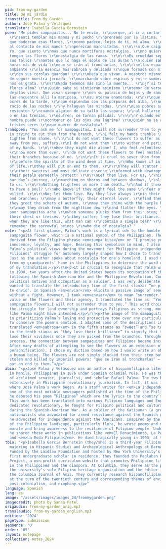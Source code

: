 ```yaml
---
pid: from-my-garden
title: De mi jardin
transtitle: From My Garden
author: José Palma y Velásquez
translator: Isabella Garcia Bernstein
poem: "Me pides sampaguitas... No te envío, \r\nporque, al ir a cortarlas de la rama,
  \r\nsentí temblar mis manos y mi pecho \r\nprensado por la lástima. \r\n\r\nNo quiero
  que padezcan esas flores, \r\ncomo padece, lejos de tí, mi alma, \r\nno quiero que
  al contacto de mis manos \r\nperezcan marchitadas. \r\n\r\n¡Qué caigan ellas solas!
  Yo, que siento \r\nmás que nunca mortíferas nostalgias, \r\nno quiero que por mí
  tengan las flores \r\nnostalgia de las ramas. \r\n\r\nEs crueldad separarlas de
  sus tallos \r\nantes que lo haga el soplo de las áuras \r\n¡quién sabe si en las
  horas más de vida \r\nque se irán al troncharlas, \r\n\r\nellas esparcirán en el
  ambiente \r\nla esencia más sabrosa y delicada \r\nque formada con mieles de rocío
  \r\nen sus corolas guardan! \r\n\r\nDeja que vivan. A nosotros mismos, \r\na pesar
  de seguir nuestra jornada, \r\nmarchando sobre espinas y entre sombras \r\nla vida
  nos es grata. \r\n\r\nNada tememos más sino la muerte... \r\n¿Y si tuvieran esas
  flores alma? \r\n¡Quién sabe si sintieran asimismo \r\ntemor de verse lacias!\r\n\r\nNo;
  déjalas vivir. Que vivan siempre \r\nen su palacio de hojas y de ramas; \r\nque
  las encuentre allí la mariposa, \r\nsu eterna enamorada; \r\n\r\nque saluden los
  ocres de la tarde, \r\nque esplendan con las púrpuras del alba, \r\nque beban del
  rocío de las noches \r\ny halaguen las miradas. \r\n\r\nLas pobres sampaguitas se
  resienten \r\ncuando alguien de su tallo las separa; \r\nal hallarse en el pecho
  o en las trenzas, \r\nsufren; se tornan pálidas. \r\n\r\nY cuando están así ¿qué
  hombre puede \r\ncontener de los ojos una lágrima? \r\n¿Quién no se acuerda de los
  tristes seres \r\nque mueren de nostalgia? "
transpoem: "You ask me for sampaguitas… I will not surrender them to you\r\nbecause,
  in trying to cut them from the branch, \r\nI felt my hands tremble \r\nand my chest
  tighten from shame. \r\n\r\nI do not want these flowers to suffer as my soul, \r\nfar
  away from you, suffers.\r\nI do not want them \r\nto wither and perish at the touch
  of my hands. \r\n\r\nHow they might die alone! I, who feel relentless nostalgia
  \r\nnow more than ever, \r\ndo not want these flowers to feel nostalgia \r\nfor
  their branches because of me. \r\n\r\nIt is cruel to sever them from their stems
  \r\nbefore the spirits of the wind deem it time. \r\nWho knows if in the last hours
  of life,\r\nthey will put an end to them, \r\n\r\nThey will scatter into the atmosphere
  \r\ntheir sweetest and most delicate essence \r\nformed with dewdrops of honey \r\nthat
  their petals earnestly protect! \r\n\r\nLet them live. For us, \r\nin spite of following
  our day’s journey, \r\nmarching on thorns and between shadows, \r\nlife is pleasant
  to us. \r\n\r\nNothing frightens us more than death… \r\nAnd if these flowers were
  to have a soul? \r\nWho knows if they might feel the same \r\nfear of seeing themselves
  wilted. \r\n\r\nNo; let them live. May they live always \r\nin their palace of leaves
  and branches; \r\nmay a butterfly, their eternal lover, \r\nfind them there; \r\n\r\nmay
  they greet the ochers of autumn, \r\nmay they shine with the purple hues of daybreak,
  \r\nmay they drink from the nighttime dew \r\nand flatter the eyes. \r\n\r\nThe
  poor sampaguitas ache \r\nwhen someone plucks them from their stem; \r\nupon discovering
  their chest or tresses, \r\nthey suffer; they lose their brilliance. \r\n\r\nAnd
  when they are like this, what man can \r\ncontain a single tear? \r\nWho does not
  remember the sorrowful beings \r\nwho die of nostalgia? "
note: "<p>At first glance, Palma’s work is a lyrical ode to the humble and beautiful
  sampaguita flower, which is a national symbol of the Philippines. The sampaguita,
  derived from the Filipino phrase <em>sumpa kita</em> or “I promise you,” symbolizes
  innocence, loyalty, and hope. Bearing this symbolism in mind, I also focused on
  Palma’s political views during the movement for Philippine independence. Knowing
  Filipinos’ struggle for autonomy largely shaped how I chose to translate this poem.
  Just as the author spoke about nostalgia for one’s homeland, I used my memories
  from my grandparents’ home in the Philippines to determine the word choice and tone
  of my translation.</p>\r\n<p>It is crucial to recognize that Palma wrote this poem
  in 1900, two years after the United States began its occupation of the country,
  following the Spanish-American War and the Philippine Revolution. Considering his
  political motives and occupation as a soldier, I was very deliberate about how I
  wanted to translate the introductory line of the first stanza: “me pides sampaguitas…no
  te envío”. In Spanish <em>enviar</em> elicits a passive image of sending the flowers
  without a fight. However, I took <em>enviar</em> to mean “surrender.” Placing more
  value on the flowers and their agency, I translated the line as: “You ask me for
  sampaguita flowers…I will not surrender them to you.” This word choice highlights
  the struggle for land ownership and portrays Filipinos as strong, moral, and heroic
  like Palma might have intended.</p>\r\n<p>The image of the sampaguita guided me
  in prioritizing Palma’s loving and protective tone over any particular rhyme scheme.
  To conserve the poem’s emotion, I adapted some of the descriptions in English. I
  translated <em>sabrosa</em> in the fifth stanza as “sweet” and “se tornan pálida”
  in the tenth stanza as “they lose their brilliance” to signify that the white flowers
  lose their vividness once they are picked from the branches. Throughout my translation
  process, the connection between sampaguitas and Filipinos became increasingly clearer.
  After many drafts of attempting to see the flowers as an extension of humanity (beyond
  personification), I chose my diction based on how I would write an obituary for
  a human being. The flowers are not simply plucked from their stem but violently
  stolen and killed by imperial powers: “que se irán al troncharlas” – “they will
  put an end to them.”</p>"
abio: "<p>José Palma y Velásquez was an author of hispanofilipino literature born
  in Manila, Philippines in 1876 under Spanish colonial rule. He was the younger brother
  of acclaimed senator, journalist, and scholar Rafael Palma. The two brothers collaborated
  extensively in Philippine revolutionary journalism. In fact, it was in journalism
  where José Palma’s work began. As a staff writer for <em>La Independencia</em>,
  one of the most notable newspapers published at the time of the Philippine Revolution,
  he debuted his poem “Filipinas” which are the lyrics to the country’s national anthem.
  This work has been translated into various Filipino languages and English.</p>\r\n<p>A
  dedicated revolutionary, he fought for Filipino political and cultural autonomy
  during the Spanish-American War. As a soldier of the Katipunan (a group of Filipino
  nationalists who advocated for armed resistance against the Spanish government),
  he advocated for independence against the Americans. Inspired by the natural beauty
  of the Philippine landscape, particularly flora, he wrote poems and music to raise
  morale and bring awareness to the resilience of Filipino people. Under pseudonyms,
  he shared these works in publications like <em>El Renacimiento, La Patria</em>,
  and <em>La Moda Filipina</em>. He died tragically young in 1903, at the age of twenty-six.</p>"
tbio: "<p>Isabella Garcia Bernstein (they/she) is a third-year Filipina-American student
  majoring in Hispanic Studies and Archaeological Anthropology at Barnard College.
  Funded by the Laidlaw Foundation and hosted by New York University’s KJCC as the
  first undergraduate scholar in residence, they founded the Paglaban Pilipino Literature
  Project, a non-profit curriculum website that promotes Philippine literature produced
  in the Philippines and the diaspora. At Columbia, they serve as the president of
  the university’s sole Filipinx heritage organization and the editor-in-chief for
  the Columbia Journal of Asia. They currently research hispanofilipino literature
  at the turn of the twentieth century and corresponding themes of environmental personhood,
  post-colonialism, and exophony.</p>"
language: Spanish
lang: es
image: "/assets/images/images_24/frommygarden.png"
imagecredit: photo by Sanaa Patel
origaudio: from-my-garden_orig.mp3
translaudio: from-my-garden_english.mp3
edition: '2024'
pagetype: submission
sequence: '0'
order: '05'
layout: notepage
collection: notes_2024
---
```

